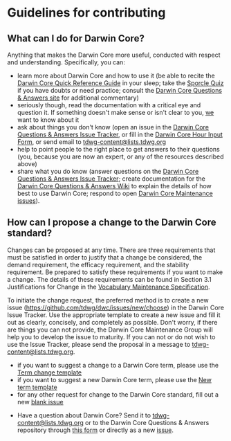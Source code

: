 # Guidelines for contributing

## What can I do for Darwin Core?

Anything that makes the Darwin Core more useful, conducted with respect and understanding. Specifically, you can:
- learn more about Darwin Core and how to use it (be able to recite the [Darwin Core Quick Reference Guide](https://dwc.tdwg.org/terms/) in your sleep; take the [Sporcle Quiz](https://www.sporcle.com/games/gtucobtuco/darwin-core-terms) if you have doubts or need practice; consult the [Darwin Core Questions & Answers site](https://github.com/tdwg/dwc-qa) for additional commentary)
- seriously though, read the documentation with a critical eye and question it. If something doesn't make sense or isn't clear to you, [we](https://www.tdwg.org/community/dwc/) want to know about it
- ask about things you don't know (open an issue in the [Darwin Core Questions & Answers Issue Tracker](https://github.com/tdwg/dwc-qa/issues), or fill in the [Darwin Core Hour Input Form](https://docs.google.com/forms/d/e/1FAIpQLSekd0QSdgiK5ujh6CLZPx9kKTcS-mJRNK_pGWk3b3fHv4x4gQ/viewform?c=0&w=1), or send email to tdwg-content@lists.tdwg.org
- help to point people to the right place to get answers to their questions (you, because you are now an expert, or any of the resources described above)
- share what you do know (answer questions on the [Darwin Core Questions & Answers Issue Tracker](https://github.com/tdwg/dwc-qa/issues); create documentation for the [Darwin Core Questions & Answers Wiki](https://github.com/tdwg/dwc-qa/wiki) to explain the details of how best to use Darwin Core; respond to open [Darwin Core Maintenance issues](https://github.com/tdwg/dwc/issues)).

## How can I propose a change to the Darwin Core standard?

Changes can be proposed at any time. There are three requirements that must be satisfied in order to justify that a change be considered, the demand requirement, the efficacy requirement, and the stability requirement. Be prepared to satisfy these requirements if you want to make a change. The details of these requirements can be found in Section 3.1 Justifications for Change in the [Vocabulary Maintenance Specification](https://github.com/tdwg/vocab/blob/master/vms/maintenance-specification.md). 

To initiate the change request, the preferred method is to create a new issue (https://github.com/tdwg/dwc/issues/new/choose) in the Darwin Core Issue Tracker. Use the appropriate template to create a new issue and fill it out as clearly, concisely, and completely as possible. Don't worry, if there are things you can not provide, the Darwin Core Maintenance Group will help you to develop the issue to maturity. If you can not or do not wish to use the Issue Tracker, please send the proposal in a message to tdwg-content@lists.tdwg.org.
- if you want to suggest a change to a Darwin Core term, please use the [Term change template](https://github.com/tdwg/dwc/issues/new?assignees=&labels=Term+-+change&template=term-change-template.md&title=Change+term+-+)
- if you want to suggest a new Darwin Core term, please use the [New term template](https://github.com/tdwg/dwc/issues/new?assignees=&labels=Term+-+add&template=new-term-template.md&title=New+Term+-+)
- for any other request for change to the Darwin Core standard, fill out a new [blank issue](https://github.com/tdwg/dwc/issues/new)

* Have a question about Darwin Core? Send it to tdwg-content@lists.tdwg.org or to the Darwin Core Questions & Answers repository through [this form](https://docs.google.com/forms/d/e/1FAIpQLSekd0QSdgiK5ujh6CLZPx9kKTcS-mJRNK_pGWk3b3fHv4x4gQ/viewform?c=0&w=1) or directly as a new [issue](https://github.com/tdwg/dwc-qa/issues).
